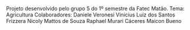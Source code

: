 Projeto desenvolvido pelo grupo 5 do 1º semestre da Fatec Matão. Tema: Agricultura
Colaboradores: Daniele Veronesi
Vinicius Luiz dos Santos Frizzera
Nicoly Mattos de Souza
Raphael Murari Cáceres
Maicon Bueno
